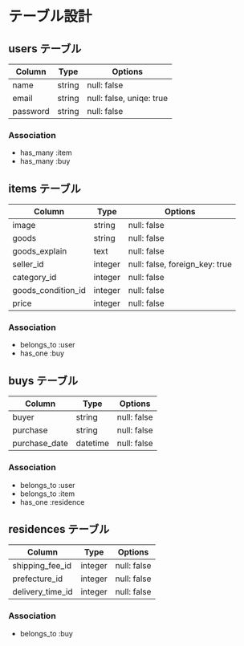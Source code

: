 # テーブル設計

## users テーブル

| Column    | Type   | Options                        |
| --------- | ------ | ------------------------------ |
| name      | string | null: false                    | 
| email     | string | null: false, uniqe: true       |
| password  | string | null: false                    |

### Association

- has_many :item
- has_many :buy

## items テーブル

| Column             | Type    | Options                        |
| ------------------ | ------- | ------------------------------ |
| image              | string  | null: false                    |
| goods              | string  | null: false                    |
| goods_explain      | text    | null: false                    |
| seller_id          | integer | null: false, foreign_key: true |
| category_id        | integer | null: false                    |
| goods_condition_id | integer | null: false                    |
| price              | integer | null: false                    |

### Association

- belongs_to :user
- has_one :buy

## buys テーブル

| Column        | Type     | Options     |
| ------------- | -------- | ----------- |
| buyer         | string   | null: false |
| purchase      | string   | null: false |
| purchase_date | datetime | null: false |

### Association

- belongs_to :user
- belongs_to :item
- has_one :residence

## residences テーブル

| Column           | Type    | Options     |
| ---------------- | ------- | ----------- |
| shipping_fee_id  | integer | null: false |
| prefecture_id    | integer | null: false |
| delivery_time_id | integer | null: false |

### Association

- belongs_to :buy
